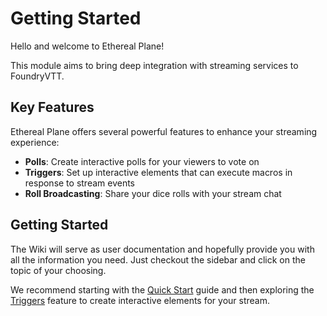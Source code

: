 # Getting Started

Hello and welcome to Ethereal Plane!

This module aims to bring deep integration with streaming services to FoundryVTT.

## Key Features

Ethereal Plane offers several powerful features to enhance your streaming experience:

- **Polls**: Create interactive polls for your viewers to vote on
- **Triggers**: Set up interactive elements that can execute macros in response to stream events
- **Roll Broadcasting**: Share your dice rolls with your stream chat

## Getting Started

The Wiki will serve as user documentation and hopefully provide you with all the information you need.
Just checkout the sidebar and click on the topic of your choosing.

We recommend starting with the [Quick Start](quick-start) guide and then exploring the [Triggers](triggers) feature to create interactive elements for your stream.
